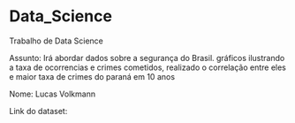 # Data_Science 
Trabalho de Data Science

Assunto:
Irá abordar dados sobre a segurança do Brasil. gráficos ilustrando a taxa de ocorrencias e crimes cometidos, realizado o correlação entre eles e maior taxa de crimes do paraná em 10 anos

Nome: Lucas Volkmann

Link do dataset:
